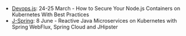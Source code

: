 - [Devops.js](https://devopsjsconf.com/): 24-25 March - How to Secure Your Node.js Containers on Kubernetes With Best Practices
- [J-Spring](https://jspring.nl/): 8 June - Reactive Java Microservices on Kubernetes with Spring WebFlux, Spring Cloud and JHipster
